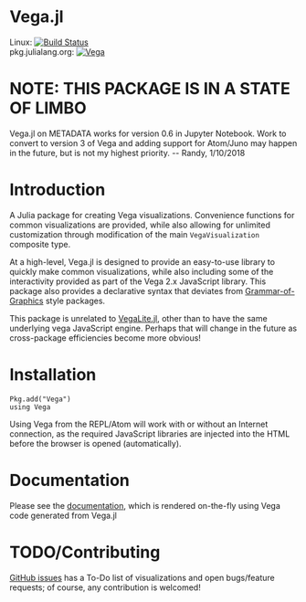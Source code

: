 Vega.jl
=======
Linux: [![Build Status](https://travis-ci.org/johnmyleswhite/Vega.jl.svg?branch=master)](https://travis-ci.org/johnmyleswhite/Vega.jl) </br>
pkg.julialang.org: [![Vega](http://pkg.julialang.org/badges/Vega_0.6.svg)](http://pkg.julialang.org/?pkg=Vega&ver=0.6) </br>

# NOTE: THIS PACKAGE IS IN A STATE OF LIMBO

Vega.jl on METADATA works for version 0.6 in Jupyter Notebook. Work to convert to version 3 of Vega and adding support for Atom/Juno may happen in the future, but is not my highest priority. -- Randy, 1/10/2018

# Introduction

A Julia package for creating Vega visualizations. Convenience functions for common visualizations are provided, while also allowing for unlimited customization through modification of the main `VegaVisualization` composite type.

At a high-level, Vega.jl is designed to provide an easy-to-use library to quickly make common visualizations, while also including some of the interactivity provided as part of the Vega 2.x JavaScript library. This package also provides a declarative syntax that deviates from [Grammar-of-Graphics](https://www.cs.uic.edu/~wilkinson/TheGrammarOfGraphics/GOG.html) style packages.

This package is unrelated to [VegaLite.jl](https://github.com/fredo-dedup/VegaLite.jl), other than to have the same underlying vega JavaScript engine. Perhaps that will change in the future as cross-package efficiencies become more obvious!

# Installation

	Pkg.add("Vega")
	using Vega

Using Vega from the REPL/Atom will work with or without an Internet connection, as the required JavaScript libraries are injected into the HTML before the browser is opened (automatically).

# Documentation

Please see the [documentation](http://johnmyleswhite.github.io/Vega.jl/), which is rendered on-the-fly using Vega code generated from Vega.jl

# TODO/Contributing

[GitHub issues](https://github.com/johnmyleswhite/Vega.jl/issues) has a To-Do list of visualizations and open bugs/feature requests; of course, any contribution is welcomed!
